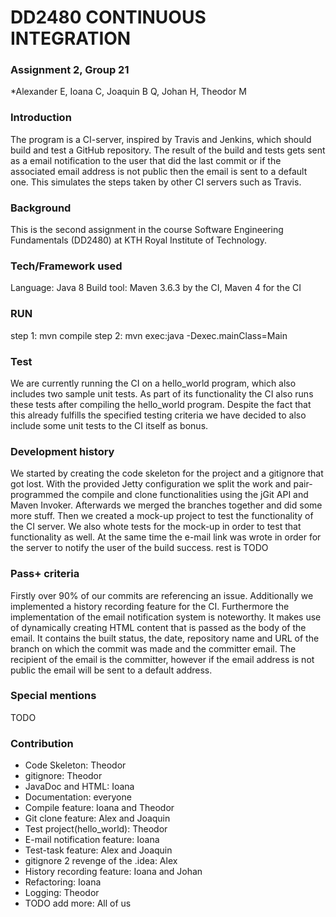 # DD2480 CONTINUOUS INTEGRATION

### Assignment 2, Group 21
*Alexander E, Ioana C, Joaquin B Q, Johan H, Theodor M

### Introduction
The program is a CI-server, inspired by Travis and Jenkins, which should build and test a GitHub repository. The result of the build and tests gets sent as a email notification to the user that did the last commit or if the associated email address is not public then the email is sent to a default one. This simulates the steps taken by other CI servers such as Travis.

### Background

This is the second assignment in the course Software Engineering Fundamentals (DD2480) at KTH Royal Institute of Technology.

### Tech/Framework used

Language: Java 8
Build tool: Maven 3.6.3 by the CI, Maven 4 for the CI

### RUN
step 1: mvn compile
step 2: mvn exec:java -Dexec.mainClass=Main

### Test
We are currently running the CI on a hello_world program, which also includes two sample unit tests. As part of its functionality the CI also runs these tests after compiling the hello_world program. Despite the fact that this already fulfills the specified testing criteria we have decided to also include some unit tests to the CI itself as bonus. 

### Development history
We started by creating the code skeleton for the project and a gitignore that got lost. With the provided Jetty configuration we split the work and pair-programmed the compile and clone functionalities using the jGit API and Maven Invoker. Afterwards we merged the branches together and did some more stuff. Then we created a mock-up project to test the functionality of the CI server. We also whote tests for the mock-up in order to test that functionality as well. At the same time the e-mail link was wrote in order for the server to notify the user of the build success. rest is TODO

### Pass+ criteria
Firstly over 90% of our commits are referencing an issue. Additionally we implemented a history recording feature for the CI. Furthermore the implementation of the email notification system is noteworthy. It makes use of dynamically creating HTML content that is passed as the body of the email. It contains the built status, the date, repository name and URL of the branch on which the commit was made and the committer email. The recipient of the email is the committer, however if the email address is not public the email will be sent to a default address. 

### Special mentions
TODO

### Contribution

* Code Skeleton: Theodor
* gitignore: Theodor
* JavaDoc and HTML: Ioana 
* Documentation: everyone
* Compile feature: Ioana and Theodor
* Git clone feature: Alex and Joaquin
* Test project(hello_world): Theodor
* E-mail notification feature: Ioana
* Test-task feature: Alex and Joaquin
* gitignore 2 revenge of the .idea: Alex
* History recording feature: Ioana and Johan
* Refactoring: Ioana
* Logging: Theodor
* TODO add more: All of us

